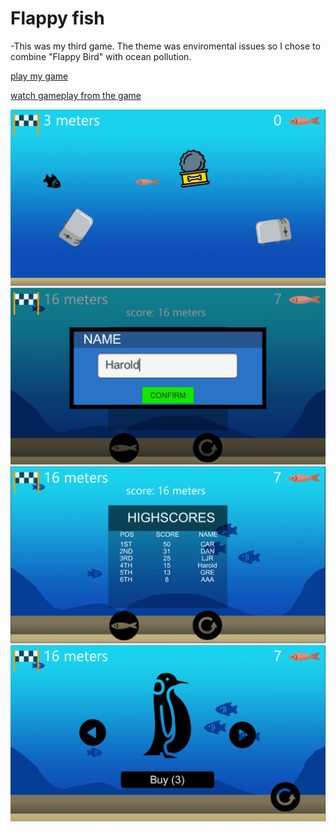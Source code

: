 # Flappy fish

-This was my third game. The theme was enviromental issues so I chose to combine "Flappy Bird" with ocean pollution.

[play my game](https://tonystarkofwinterfell.github.io/WebGLLink/index.html)

[watch gameplay from the game](https://youtu.be/kbTqX8ScaqQ)


<div>
      <a class="example-image-link" href="assets/Fmp/Level.PNG" data-lightbox="example-set" data-title="Click the right half of the image to move forward.">
        <img class="example-image" src="assets/Fmp/Level.PNG" alt=""/>
  </a>
      <a class="example-image-link" href="assets/Fmp/input.PNG" data-lightbox="example-set" data-title="Or press the right arrow on your keyboard.">
        <img class="example-image" src="assets/Fmp/input.PNG" alt="" />
  </a>
      <a class="example-image-link" href="assets/Fmp/Menu.PNG" data-lightbox="example-set" data-title="The next image in the set is preloaded as you're viewing.">
        <img class="example-image" src="assets/Fmp/Menu.PNG" alt="" />
  </a>
      <a class="example-image-link" href="assets/Fmp/Shop.PNG" data-lightbox="example-set" data-title="Click anywhere outside the image or the X to the right to close.">
        <img class="example-image" src="assets/Fmp/Shop.PNG" alt="" />
  </a>
    </div>
